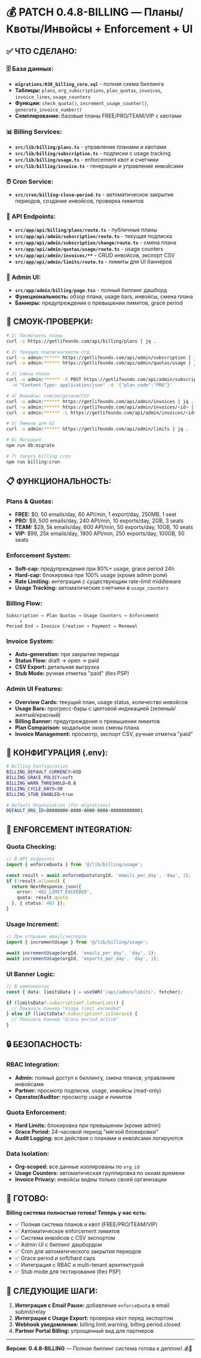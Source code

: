# 💰 PATCH 0.4.8-BILLING — **Планы/Квоты/Инвойсы + Enforcement + UI**

## ✅ ЧТО СДЕЛАНО:

### **🗄️ База данных:**
- **`migrations/038_billing_core.sql`** - полная схема биллинга
- **Таблицы:** `plans`, `org_subscriptions`, `plan_quotas`, `invoices`, `invoice_lines`, `usage_counters`
- **Функции:** `check_quota()`, `increment_usage_counter()`, `generate_invoice_number()`
- **Семплирование:** базовые планы FREE/PRO/TEAM/VIP с квотами

### **📊 Billing Services:**
- **`src/lib/billing/plans.ts`** - управление планами и квотами
- **`src/lib/billing/subscription.ts`** - подписки с usage tracking
- **`src/lib/billing/usage.ts`** - enforcement квот и счетчики
- **`src/lib/billing/invoice.ts`** - генерация и управление инвойсами

### **⏰ Cron Service:**
- **`src/cron/billing-close-period.ts`** - автоматическое закрытие периодов, создание инвойсов, проверка лимитов

### **📡 API Endpoints:**
- **`src/app/api/billing/plans/route.ts`** - публичные планы
- **`src/app/api/admin/subscription/route.ts`** - текущая подписка
- **`src/app/api/admin/subscription/change/route.ts`** - смена плана
- **`src/app/api/admin/quotas/usage/route.ts`** - usage counters
- **`src/app/api/admin/invoices/**`** - CRUD инвойсов, экспорт CSV
- **`src/app/api/admin/limits/route.ts`** - лимиты для UI баннеров

### **🎨 Admin UI:**
- **`src/app/admin/billing/page.tsx`** - полный биллинг дашборд
- **Функциональность:** обзор плана, usage bars, инвойсы, смена плана
- **Баннеры:** предупреждения о превышении лимитов, grace period

## 🧪 СМОУК-ПРОВЕРКИ:

```bash
# 1) Посмотреть планы
curl -s https://getlifeundo.com/api/billing/plans | jq .

# 2) Текущая подписка/квоты org
curl -u admin:****** https://getlifeundo.com/api/admin/subscription | jq .
curl -u admin:****** https://getlifeundo.com/api/admin/quotas/usage | jq .

# 3) Смена плана
curl -u admin:****** -X POST https://getlifeundo.com/api/admin/subscription/change \
  -H "Content-Type: application/json" -d '{"plan_code":"PRO"}'

# 4) Инвойсы: список/детали/CSV
curl -u admin:****** https://getlifeundo.com/api/admin/invoices | jq .
curl -u admin:****** https://getlifeundo.com/api/admin/invoices/<id> | jq .
curl -u admin:****** -L https://getlifeundo.com/api/admin/invoices/<id>/export.csv -o invoice.csv

# 5) Лимиты для UI
curl -u admin:****** https://getlifeundo.com/api/admin/limits | jq .

# 6) Миграция
npm run db:migrate

# 7) Запуск billing cron
npm run billing:cron
```

## 📋 ФУНКЦИОНАЛЬНОСТЬ:

### **Plans & Quotas:**
- **FREE:** $0, 50 emails/day, 60 API/min, 1 export/day, 250MB, 1 seat
- **PRO:** $9, 500 emails/day, 240 API/min, 10 exports/day, 2GB, 3 seats
- **TEAM:** $29, 5k emails/day, 600 API/min, 50 exports/day, 10GB, 10 seats
- **VIP:** $99, 25k emails/day, 1800 API/min, 250 exports/day, 100GB, 50 seats

### **Enforcement System:**
- **Soft-cap:** предупреждения при 80%+ usage, grace period 24h
- **Hard-cap:** блокировка при 100% usage (кроме admin роли)
- **Rate Limiting:** интеграция с существующим rate-limit middleware
- **Usage Tracking:** автоматические счетчики в `usage_counters`

### **Billing Flow:**
```
Subscription → Plan Quotas → Usage Counters → Enforcement
     ↓
Period End → Invoice Creation → Payment → Renewal
```

### **Invoice System:**
- **Auto-generation:** при закрытии периода
- **Status Flow:** draft → open → paid
- **CSV Export:** детальная выгрузка
- **Stub Mode:** ручная отметка "paid" (без PSP)

### **Admin UI Features:**
- **Overview Cards:** текущий план, usage status, количество инвойсов
- **Usage Bars:** прогресс-бары с цветовой индикацией (зеленый/желтый/красный)
- **Billing Banner:** предупреждения о превышении лимитов
- **Plan Comparison:** модальное окно смены плана
- **Invoice Management:** просмотр, экспорт CSV, ручная отметка "paid"

## 🔧 КОНФИГУРАЦИЯ (.env):

```bash
# Billing Configuration
BILLING_DEFAULT_CURRENCY=USD
BILLING_GRACE_POLICY=soft
BILLING_WARN_THRESHOLD=0.8
BILLING_CYCLE_DAYS=30
BILLING_STUB_ENABLED=true

# Default Organization (for migrations)
DEFAULT_ORG_ID=00000000-0000-0000-0000-000000000001
```

## 🎯 ENFORCEMENT INTEGRATION:

### **Quota Checking:**
```typescript
// В API endpoints
import { enforceQuota } from '@/lib/billing/usage';

const result = await enforceQuota(orgId, 'emails_per_day', 'day', 1);
if (!result.allowed) {
  return NextResponse.json({ 
    error: '402_LIMIT_EXCEEDED',
    quota: result.quota 
  }, { status: 402 });
}
```

### **Usage Increment:**
```typescript
// При отправке email/экспорте
import { incrementUsage } from '@/lib/billing/usage';

await incrementUsage(orgId, 'emails_per_day', 'day', 1);
await incrementUsage(orgId, 'exports_per_day', 'day', 1);
```

### **UI Banner Logic:**
```typescript
// В компонентах
const { data: limitsData } = useSWR('/api/admin/limits', fetcher);

if (limitsData?.subscription?.isOverLimit) {
  // Показать баннер "Usage limit exceeded"
} else if (limitsData?.subscription?.isInGrace) {
  // Показать баннер "Grace period active"
}
```

## 🔒 БЕЗОПАСНОСТЬ:

### **RBAC Integration:**
- **Admin:** полный доступ к биллингу, смена планов, управление инвойсами
- **Partner:** просмотр подписки, usage, инвойсы (read-only)
- **Operator/Auditor:** просмотр usage и лимитов

### **Quota Enforcement:**
- **Hard Limits:** блокировка при превышении (кроме admin)
- **Grace Period:** 24-часовой период "мягкой блокировки"
- **Audit Logging:** все действия с планами и инвойсами логируются

### **Data Isolation:**
- **Org-scoped:** все данные изолированы по `org_id`
- **Usage Counters:** автоматическая группировка по окнам времени
- **Invoice Privacy:** инвойсы видны только своей организации

## 🎯 ГОТОВО:

**Billing система полностью готова! Теперь у нас есть:**
- ✅ Полная система планов и квот (FREE/PRO/TEAM/VIP)
- ✅ Автоматическое enforcement лимитов
- ✅ Система инвойсов с CSV экспортом
- ✅ Admin UI с биллинг дашбордом
- ✅ Cron для автоматического закрытия периодов
- ✅ Grace period и soft/hard caps
- ✅ Интеграция с RBAC и multi-tenant архитектурой
- ✅ Stub mode для тестирования (без PSP)

## 📝 СЛЕДУЮЩИЕ ШАГИ:

1. **Интеграция с Email Pause:** добавление `enforceQuota` в email submit/relay
2. **Интеграция с Usage Export:** проверка квот перед экспортом
3. **Webhook уведомления:** billing.limit.warning, billing.period.closed
4. **Partner Portal Billing:** упрощенный вид для партнеров

---

**Версия: 0.4.8-BILLING** — Полная биллинг система готова к деплою! 💰🚀

